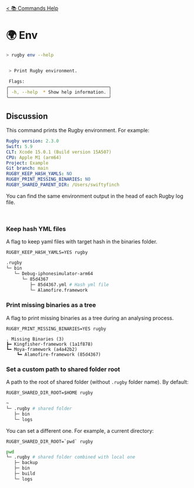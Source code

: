 [< 📚 Commands Help](README.md)

# 🌍 Env

```sh
> rugby env --help
```

```sh

 > Print Rugby environment.

 Flags:
╭──────────────────────────────────────╮
│ -h, --help  * Show help information. │
╰──────────────────────────────────────╯
```

## Discussion

This command prints the Rugby environment. For example:
```yml
Rugby version: 2.3.0
Swift: 5.9
CLT: Xcode 15.0.1 (Build version 15A507)
CPU: Apple M1 (arm64)
Project: Example
Git branch: main
RUGBY_KEEP_HASH_YAMLS: NO
RUGBY_PRINT_MISSING_BINARIES: NO
RUGBY_SHARED_PARENT_DIR: /Users/swiftyfinch
```

You can find the same environment output in the head of each Rugby log file.

<br>

### Keep hash YML files

A flag to keep yaml files with target hash in the binaries folder.
```objc
RUGBY_KEEP_HASH_YAMLS=YES rugby
```
```sh
.rugby 
└─ bin
   └─ Debug-iphonesimulator-arm64
      └─ 85d4367
         ├─ 85d4367.yml # Hash yml file
         └─ Alamofire.framework
```

### Print missing binaries as a tree

A flag to print missing binaries as a tree during an analysing process.
```objc
RUGBY_PRINT_MISSING_BINARIES=YES rugby
```
```
. Missing Binaries (3)
┣━ Kingfisher-framework (1a1f878)
┗━ Moya-framework (a4a42b2)
    ┗━ Alamofire-framework (85d4367)
```

### Set a custom path to shared folder root

A path to the root of shared folder (without `.rugby` folder name).
By default:
```objc
RUGBY_SHARED_DIR_ROOT=$HOME rugby
```
```sh
~
└─ .rugby # shared folder
   ├─ bin
   └─ logs
```

You can set a different one. For example, a current directory:
```objc
RUGBY_SHARED_DIR_ROOT=`pwd` rugby
```
```sh
pwd
└─ .rugby # shared folder combined with local one
   ├─ backup
   ├─ bin
   ├─ build
   └─ logs
```
